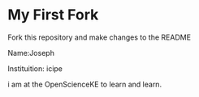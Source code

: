 
# My First Fork
Fork this repository and make changes to the README

Name:Joseph

Instituition: icipe

i am at the OpenScienceKE to learn and learn.
